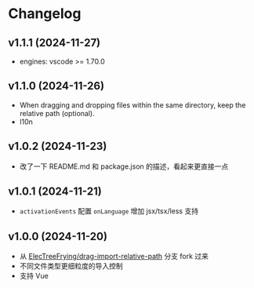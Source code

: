 # Changelog

## v1.1.1 (2024-11-27)

- engines: vscode >= 1.70.0

## v1.1.0 (2024-11-26)

- When dragging and dropping files within the same directory, keep the relative path (optional).
- l10n

## v1.0.2 (2024-11-23)

- 改了一下 README.md 和 package.json 的描述，看起来更直接一点

## v1.0.1 (2024-11-21)

- `activationEvents` 配置 `onLanguage` 增加 jsx/tsx/less 支持

## v1.0.0 (2024-11-20)

- 从 [ElecTreeFrying/drag-import-relative-path](https://github.com/ElecTreeFrying/drag-import-relative-path) 分支 fork 过来
- 不同文件类型更细粒度的导入控制
- 支持 Vue

[LICENSE.md]: https://github.com/xianghongai/drag-drop-import/blob/main/LICENSE.md
[CHANGELOG.md]: https://github.com/xianghongai/drag-drop-import/blob/main/CHANGELOG.md
[README.md]: https://github.com/xianghongai/drag-drop-import/blob/main/README.md
